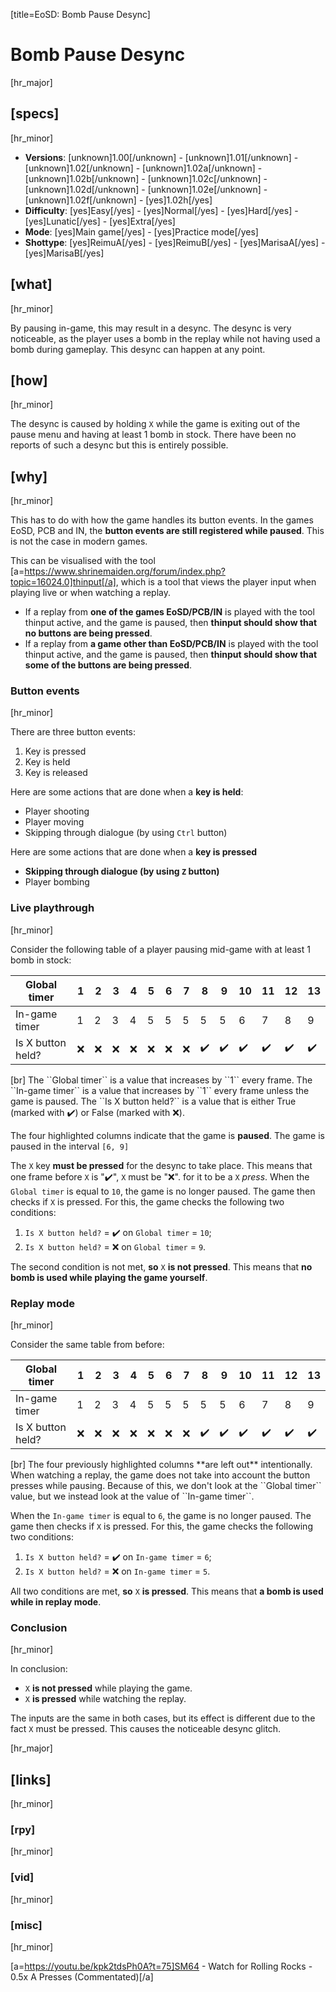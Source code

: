 [title=EoSD: Bomb Pause Desync]  
# Bomb Pause Desync
  
[hr_major]  
## [specs]  
[hr_minor]

* **Versions**: [unknown]1.00[/unknown] - [unknown]1.01[/unknown] - [unknown]1.02[/unknown] - [unknown]1.02a[/unknown] - [unknown]1.02b[/unknown] - [unknown]1.02c[/unknown] - [unknown]1.02d[/unknown] - [unknown]1.02e[/unknown] - [unknown]1.02f[/unknown] - [yes]1.02h[/yes]
* **Difficulty**: [yes]Easy[/yes] - [yes]Normal[/yes] - [yes]Hard[/yes] - [yes]Lunatic[/yes] - [yes]Extra[/yes]
* **Mode**: [yes]Main game[/yes] - [yes]Practice mode[/yes]
* **Shottype**: [yes]ReimuA[/yes] - [yes]ReimuB[/yes] - [yes]MarisaA[/yes] - [yes]MarisaB[/yes]


## [what]
[hr_minor]

By pausing in-game, this may result in a desync. The desync is very noticeable, as the player uses a bomb in the replay while not having used a bomb during gameplay. This desync can happen at any point.

## [how]
[hr_minor]

The desync is caused by holding ``X`` while the game is exiting out of the pause menu and having at least 1 bomb in stock. There have been no reports of such a desync but this is entirely possible.

## [why]
[hr_minor]

This has to do with how the game handles its button events.
In the games EoSD, PCB and IN, the **button events are still registered while paused**. This is not the case in modern games.

This can be visualised with the tool [a=https://www.shrinemaiden.org/forum/index.php?topic=16024.0]thinput[/a], which is a tool that views the player input when playing live or when watching a replay.

+ If a replay from **one of the games EoSD/PCB/IN** is played with the tool thinput active, and the game is paused, then **thinput should show that no buttons are being pressed**.
+ If a replay from **a game other than EoSD/PCB/IN** is played with the tool thinput active, and the game is paused, then **thinput should show that some of the buttons are being pressed**.


### Button events
[hr_minor]

There are three button events:
1. Key is pressed 
2. Key is held
3. Key is released

Here are some actions that are done when a **key is held**:
+ Player shooting
+ Player moving
+ Skipping through dialogue (by using ``Ctrl`` button)

Here are some actions that are done when a **key is pressed**
+ **Skipping through dialogue (by using ``Z`` button)**
+ Player bombing

### Live playthrough
[hr_minor]

Consider the following table of a player pausing mid-game with at least 1 bomb in stock:

<table>
<thead>
  <tr>
    <th>Global timer</th>
    <th>1</th>
    <th>2</th>
    <th>3</th>
    <th>4</th>
    <th>5</th>
    <th class='highlight'>6</th>
    <th class='highlight'>7</th>
    <th class='highlight'>8</th>
    <th class='highlight'>9</th>
    <th>10</th>
    <th>11</th>
    <th>12</th>
    <th>13</th>
  </tr>
</thead>
<tbody>
  <tr>
    <td>In-game timer</td>
    <td>1</td>
    <td>2</td>
    <td>3</td>
    <td>4</td>
    <td>5</td>
    <td class='highlight'>5</td>
    <td class='highlight'>5</td>
    <td class='highlight'>5</td>
    <td class='highlight'>5</td>
    <td>6</td>
    <td>7</td>
    <td>8</td>
    <td>9</td>
  </tr>
  <tr>
    <td>Is X button held?</td>
    <td>❌</td>
    <td>❌</td>
    <td>❌</td>
    <td>❌</td>
    <td>❌</td>
    <td class='highlight'>❌</td>
    <td class='highlight'>❌</td>
    <td class='highlight'>✔️</td>
    <td class='highlight'>✔️</td>
    <td>✔️</td>
    <td>✔️</td>
    <td>✔️</td>
    <td>✔️</td>
  </tr>
</tbody>
</table>
[br] The ``Global timer`` is a value that increases by ``1`` every frame.
The ``In-game timer`` is a value that increases by ``1`` every frame unless the game is paused.
The ``Is X button held?`` is a value that is either True (marked with ✔️) or False (marked with ❌).

The four highlighted columns indicate that the game is **paused**. The game is paused in the interval ``[6, 9]``


The ``X`` key **must be pressed** for the desync to take place. This means that one frame before ``X`` is "✔️", ``X`` must be "❌". for it to be a ``X`` *press*.
When the ``Global timer`` is equal to ``10``, the game is no longer paused. The game then checks if ``X`` is pressed. For this, the game checks the following two conditions:
1. ``Is X button held?`` = ✔️ on ``Global timer`` = ``10``;
2. ``Is X button held?`` = ❌ on ``Global timer`` = ``9``.

The second condition is not met, **so** ``X`` **is not pressed**. This means that **no bomb is used while playing the game yourself**.

### Replay mode
[hr_minor]

Consider the same table from before:

<table>
<thead>
  <tr>
    <th>Global timer</th>
    <th>1</th>
    <th>2</th>
    <th>3</th>
    <th>4</th>
    <th>5</th>
    <th class='invisible'>6</th>
    <th class='invisible'>7</th>
    <th class='invisible'>8</th>
    <th class='invisible'>9</th>
    <th>10</th>
    <th>11</th>
    <th>12</th>
    <th>13</th>
  </tr>
</thead>
<tbody>
  <tr>
    <td>In-game timer</td>
    <td>1</td>
    <td>2</td>
    <td>3</td>
    <td>4</td>
    <td>5</td>
    <td class='invisible'>5</td>
    <td class='invisible'>5</td>
    <td class='invisible'>5</td>
    <td class='invisible'>5</td>
    <td>6</td>
    <td>7</td>
    <td>8</td>
    <td>9</td>
  </tr>
  <tr>
    <td>Is X button held?</td>
    <td>❌</td>
    <td>❌</td>
    <td>❌</td>
    <td>❌</td>
    <td>❌</td>
    <td class='invisible'>❌</td>
    <td class='invisible'>❌</td>
    <td class='invisible'>✔️</td>
    <td class='invisible'>✔️</td>
    <td>✔️</td>
    <td>✔️</td>
    <td>✔️</td>
    <td>✔️</td>
  </tr>
</tbody>
</table>
[br] The four previously highlighted columns **are left out** intentionally. When watching a replay, the game does not take into account the button presses while pausing. Because of this, we don't look at the ``Global timer`` value, but we instead look at the value of ``In-game timer``.


When the ``In-game timer`` is equal to ``6``, the game is no longer paused. The game then checks if ``X`` is pressed. For this, the game checks the following two conditions:
1. ``Is X button held?`` = ✔️ on ``In-game timer`` = ``6``;
2. ``Is X button held?`` = ❌ on ``In-game timer`` = ``5``.

All two conditions are met, **so** ``X`` **is pressed**. This means that **a bomb is used while in replay mode**.


### Conclusion
[hr_minor]

In conclusion:
+ ``X`` **is not pressed** while playing the game.
+ ``X`` **is pressed** while watching the replay.

The inputs are the same in both cases, but its effect is different due to the fact ``X`` must be pressed. This causes the noticeable desync glitch.


[hr_major]
## [links]
[hr_minor]
### [rpy]
[hr_minor]
### [vid]
[hr_minor]
### [misc]
[hr_minor]

[a=https://youtu.be/kpk2tdsPh0A?t=75]SM64 - Watch for Rolling Rocks - 0.5x A Presses (Commentated)[/a]